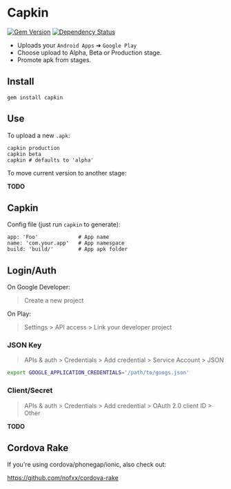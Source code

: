 Capkin
======

[![Gem Version](https://badge.fury.io/rb/capkin.svg)](http://badge.fury.io/rb/capkin)
[![Dependency Status](https://gemnasium.com/fireho/capkin.svg)](https://gemnasium.com/fireho/capkin)


* Uploads your `Android Apps` ➔ `Google Play`
* Choose upload to Alpha, Beta or Production stage.
* Promote apk from stages.


## Install


    gem install capkin


## Use

To upload a new `.apk`:



    capkin production
    capkin beta
    capkin # defaults to 'alpha'



To move current version to another stage:


**TODO**


## Capkin

Config file (just run `capkin` to generate):


```
app: 'Foo'             # App name
name: 'com.your.app'   # App namespace
build: 'build/'        # App apk folder
```


## Login/Auth

On Google Developer:

> Create a new project

On Play:

> Settings > API access > Link your developer project


### JSON Key

> APIs & auth > Credentials > Add credential > Service Account > JSON


```sh
export GOOGLE_APPLICATION_CREDENTIALS='/path/to/googs.json'
```


### Client/Secret

> APIs & auth > Credentials > Add credential > OAuth 2.0 client ID > Other


**TODO**


## Cordova Rake

If you're using cordova/phonegap/ionic, also check out:

https://github.com/nofxx/cordova-rake
